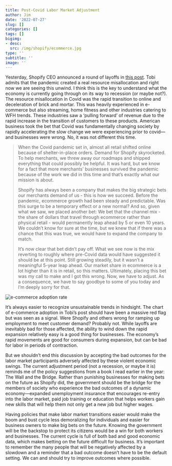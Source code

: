 ```yaml
---
title: Post-Covid Labor Market Adjustment
author: Jim
date: '2022-07-27'
slug: []
categories: []
tags: []
bigimg:
- desc: 
  src: /img/shopify/ecommerce.jpg
type: ''
subtitle: ''
image: ''
---
```


Yesterday, Shopify CEO announced a round of layoffs in [this post](https://news.shopify.com/changes-to-shopifys-team). Tobi admits that the pandemic created a real resource misallocation and right now we are seeing this unwind. I think this is the key to understand what the economy is currently going through on its way to recession (or maybe not?). The resource misallocation in Covid was the rapid transition to online and deceleration of brick and mortar. This was heavily experienced in e-commerce but also streaming, home fitness and other industries catering to WFH trends. These industries saw a ‘pulling forward’ of revenue due to the rapid increase in the transition of customers to these products. American business took the bet that Covid was fundamentally changing society by rapidly accelerating the slow change we were experiencing prior to covid—and businesses were wrong. No, it was not different this time.

>When the Covid pandemic set in, almost all retail shifted online because of shelter-in-place orders. Demand for Shopify skyrocketed. To help merchants, we threw away our roadmaps and shipped everything that could possibly be helpful. It was hard, but we know for a fact that more merchants’ businesses survived the pandemic because of the work we did in this time and that’s exactly what our mission is about.  
>
>Shopify has always been a company that makes the big strategic bets our merchants demand of us - this is how we succeed. Before the pandemic, ecommerce growth had been steady and predictable. Was this surge to be a temporary effect or a new normal? And so, given what we saw, we placed another bet: We bet that the channel mix - the share of dollars that travel through ecommerce rather than physical retail - would permanently leap ahead by 5 or even 10 years. We couldn’t know for sure at the time, but we knew that if there was a chance that this was true, we would have to expand the company to match.
>
>It’s now clear that bet didn’t pay off. What we see now is the mix reverting to roughly where pre-Covid data would have suggested it should be at this point. Still growing steadily, but it wasn’t a meaningful 5-year leap ahead. Our market share in ecommerce is a lot higher than it is in retail, so this matters. Ultimately, placing this bet was my call to make and I got this wrong. Now, we have to adjust. As a consequence, we have to say goodbye to some of you today and I’m deeply sorry for that.

![e-commerce adoption rate](/img/shopify/ecommerce_chart.png)

It’s always easier to recognize unsustainable trends in hindsight. The chart of e-commerce adoption in Tobi’s post should have been a massive red flag but was seen as a signal. Were Shopify and others wrong for ramping up employment to meet customer demand? Probably not. While layoffs are inevitably bad for those affected, the ability to wind down the rapid expansion relatively easy is a good thing for businesses. The economy’s rapid movements are good for consumers during expansion, but can be bad for labor in periods of contraction. 

But we shouldn’t end this discussion by accepting the bad outcomes for the labor market participants adversely affected by these violent economic swings. The current adjustment period (not a recession, or maybe it is) reminds me of the policy suggestions from a book I read earlier in the year: The Wall and the Bridge. Rather than punishing businesses for making bets on the future as Shopify did, the government should be the bridge for the members of society who experience the bad outcomes of a dynamic economy—expanded unemployment insurance that encourages re-entry into the labor market, paid job training or education that helps workers gain new skills that will help them not only get a new job but higher wages.

Having policies that make labor market transitions easier would make the boom and bust cycle less demoralizing for individuals and easier for business owners to make big bets on the future. Knowing the government will be the backstop to protect its citizens would be a win for both workers and businesses. The current cycle is full of both bad and good economic data, which makes betting on the future difficult for business. It’s important to remember the many people that will be negatively affected by a slowdown and a reminder that a bad outcome doesn’t have to be the default setting. We can and should try to improve outcomes where possible.